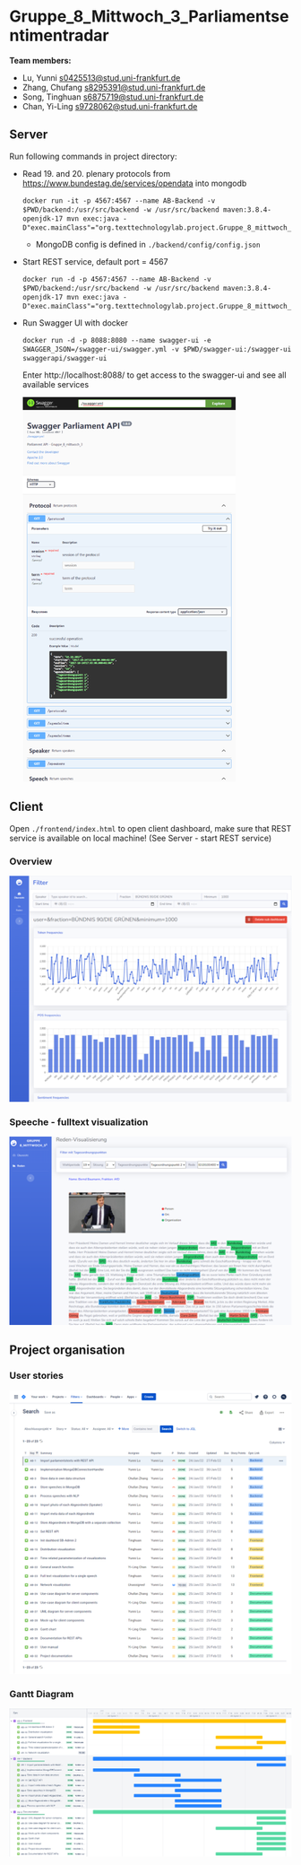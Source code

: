 # Gruppe_8_Mittwoch_3_Parliamentsentimentradar

**Team members:**

- Lu, Yunni
    s0425513@stud.uni-frankfurt.de
- Zhang, Chufang
    s8295391@stud.uni-frankfurt.de
- Song, Tinghuan
    s6875719@stud.uni-frankfurt.de
- Chan, Yi-Ling
    s9728062@stud.uni-frankfurt.de

## Server

Run following commands in project directory:

- Read 19. and 20. plenary protocols from https://www.bundestag.de/services/opendata into mongodb

    ```shell
    docker run -it -p 4567:4567 --name AB-Backend -v $PWD/backend:/usr/src/backend -w /usr/src/backend maven:3.8.4-openjdk-17 mvn exec:java -D"exec.mainClass"="org.texttechnologylab.project.Gruppe_8_mittwoch_3.helper.ProtocolMongoDBWriter"
    ```

    - MongoDB config is defined in `./backend/config/config.json`

- Start REST service, default port = 4567

    ```shell
    docker run -d -p 4567:4567 --name AB-Backend -v $PWD/backend:/usr/src/backend -w /usr/src/backend maven:3.8.4-openjdk-17 mvn exec:java -D"exec.mainClass"="org.texttechnologylab.project.Gruppe_8_mittwoch_3.REST.RESTStarter"
    ```

- Run Swagger UI with docker

    ```shell
    docker run -d -p 8088:8080 --name swagger-ui -e SWAGGER_JSON=/swagger-ui/swagger.yml -v $PWD/swagger-ui:/swagger-ui swaggerapi/swagger-ui
    ```

    Enter http://localhost:8088/ to get access to the swagger-ui and see all available services

    <img src="README.assets/swagger-ui.png" alt="swagger-ui" style="zoom: 67%;" />

## Client

Open `./frontend/index.html` to open client dashboard, make sure that REST service is available on local machine! (See Server - start REST service)

### Overview

<img src="README.assets/dashboard-overview.png" alt="dashboard-overview" style="zoom: 67%;" />

### Speeche - fulltext visualization

<img src="README.assets/dashboard-full text.png" alt="dashboard-full text" style="zoom: 67%;" />

## Project organisation

### User stories

![user-stories](documentation/projektdokumentation/projektdokumentation.assets/user-stories.png)

### Gantt Diagram

![user-stories](documentation/projektdokumentation/projektdokumentation.assets/Gantt.png)
